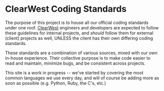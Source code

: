 # ClearWest Coding Standards

The purpose of this project is to house all our official coding standards under one roof.  [ClearWest](http://clearwestweb.com/) engineers and developers are expected to follow these guidelines for internal projects, and *should* follow them for external (client) projects as well, UNLESS the client has their own differing coding standards.

These standards are a combination of various sources, mixed with our own in-house experience.  Their collective purpose is to make code easier to read and maintain, minimize bugs, and be consistent across projects.

This site is a work in progress -- we've started by covering the most common languages we use every day, and will of course be adding more as soon as possible (e.g. Python, Ruby, the C's, etc.)
